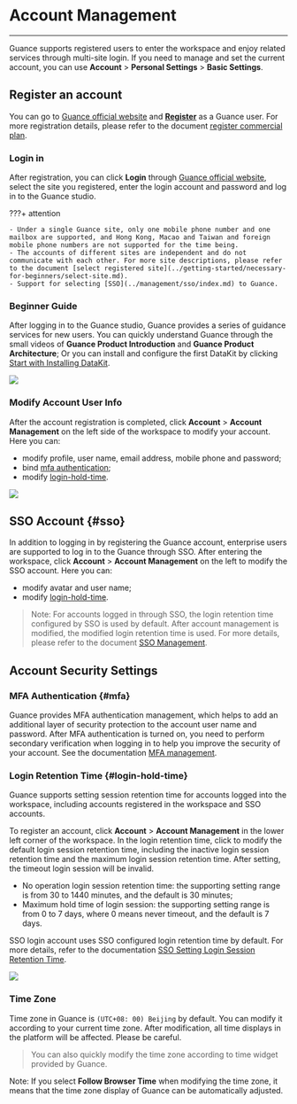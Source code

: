 # Account Management
---

Guance supports registered users to enter the workspace and enjoy related services through multi-site login. If you need to manage and set the current account, you can use **Account** > **Personal Settings** > **Basic Settings**.


## Register an account

You can go to [Guance official website](https://www.guance.com/) and **[Register](https://auth.guance.com/businessRegister)** as a Guance user. For more registration details, please refer to the document [register commercial plan](../billing/commercial-register.md).

### Login in

After registration, you can click **Login** through [Guance official website](https://www.guance.com/), select the site you registered, enter the login account and password and log in to the Guance studio.

???+ attention

    - Under a single Guance site, only one mobile phone number and one mailbox are supported, and Hong Kong, Macao and Taiwan and foreign mobile phone numbers are not supported for the time being.
    - The accounts of different sites are independent and do not communicate with each other. For more site descriptions, please refer to the document [select registered site](../getting-started/necessary-for-beginners/select-site.md).
    - Support for selecting [SSO](../management/sso/index.md) to Guance.

### Beginner Guide

After logging in to the Guance studio, Guance provides a series of guidance services for new users. You can quickly understand Guance through the small videos of **Guance Product Introduction** and **Guance Product Architecture**; Or you can install and configure the first DataKit by clicking [Start with Installing DataKit](../datakit/datakit-install.md).

![](img/1-free-start-1109.png)


### Modify Account User Info


After the account registration is completed, click **Account** > **Account Management** on the left side of the workspace to modify your account. Here you can:
- modify profile, user name, email address, mobile phone and password;
- bind [mfa authentication](#mfa);
- modify [login-hold-time](#login-hold-time).

![](img/6.mfa_1.png)


## SSO Account {#sso}

In addition to logging in by registering the Guance account, enterprise users are supported to log in to the Guance through SSO. After entering the workspace, click **Account** > **Account Management** on the left to modify the SSO account. Here you can:  
- modify avatar and user name;  
- modify [login-hold-time](#login-hold-time).

> Note: For accounts logged in through SSO, the login retention time configured by SSO is used by default. After account management is modified, the modified login retention time is used. For more details, please refer to the document [SSO Management](../management/sso/index.md).

## Account Security Settings

### MFA Authentication {#mfa}

Guance provides MFA authentication management, which helps to add an additional layer of security protection to the account user name and password. After MFA authentication is turned on, you need to perform secondary verification when logging in to help you improve the security of your account. See the documentation [MFA management](mfa-management.md).

### Login Retention Time {#login-hold-time}

Guance supports setting session retention time for accounts logged into the workspace, including accounts registered in the workspace and SSO accounts.

To register an account, click **Account** > **Account Management** in the lower left corner of the workspace. In the login retention time, click to modify the default login session retention time, including the inactive login session retention time and the maximum login session retention time. After setting, the timeout login session will be invalid.

- No operation login session retention time: the supporting setting range is from 30 to 1440 minutes, and the default is 30 minutes;
- Maximum hold time of login session: the supporting setting range is from 0 to 7 days, where 0 means never timeout, and the default is 7 days.

SSO login account uses SSO configured login retention time by default. For more details, refer to the documentation [SSO Setting Login Session Retention Time](../management/sso/index.md#login-hold-time).

![](img/6.mfa_2.1.png)

### Time Zone

Time zone in Guance is `(UTC+08: 00) Beijing` by default. You can modify it according to your current time zone. After modification, all time displays in the platform will be affected. Please be careful.

> You can also quickly modify the time zone according to time widget provided by Guance.

Note: If you select **Follow Browser Time** when modifying the time zone, it means that the time zone display of Guance can be automatically adjusted.

